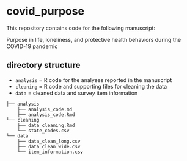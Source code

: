 # covid_purpose
This repository contains code for the following manuscript:

Purpose in life, loneliness, and protective health behaviors during the COVID-19 pandemic

## directory structure
* `analysis` = R code for the analyses reported in the manuscript
* `cleaning` = R code and supporting files for cleaning the data
* `data` = cleaned data and survey item information

```
├── analysis
    ├── analysis_code.md
    ├── analysis_code.Rmd
└── cleaning
    ├── data_cleaning.Rmd
    └── state_codes.csv
└── data
    ├── data_clean_long.csv
    ├── data_clean_wide.csv
    └── item_information.csv
```

